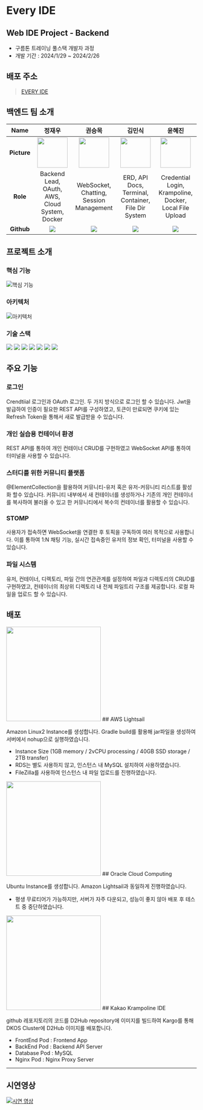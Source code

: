 # Every IDE
## Web IDE Project - Backend
* 구름톤 트레이닝 풀스택 개발자 과정
* 개발 기간 : 2024/1/29 ~ 2024/2/26

## 배포 주소
> [EVERY IDE](https://k547f55f71a44a.user-app.krampoline.com/my/dashboard/containers)

## 백엔드 팀 소개
|**Name**|정재우|권승목|김민식|윤혜진|
|:---:|:---:|:---:|:---:|:---:|
|**Picture**|<img src="https://avatars.githubusercontent.com/u/133872161?s=70&v=4" height= "80px" width= "80px">|<img src="https://avatars.githubusercontent.com/u/103080705?s=70&v=4" height= "80px" width= "80px">|<img src="https://avatars.githubusercontent.com/u/100274306?s=70&v=4" height= "80px" width= "80px">|<img src="https://avatars.githubusercontent.com/u/148074385?s=70&v=4" height= "80px" width= "80px">|
|**Role**|Backend Lead, OAuth, AWS, Cloud System, Docker|WebSocket, Chatting, Session Management|ERD, API Docs, Terminal, Container, File Dir System|Credential Login, Krampoline, Docker, Local File Upload|
|**Github**|<a href="https://github.com/JamieJai"><img src="http://img.shields.io/badge/JamieJai-green?style=social&logo=github"/>|<a href="https://github.com/Seungmok1"><img src="http://img.shields.io/badge/Seungmok1-green?style=social&logo=github"/>|<a href="https://github.com/k-minsik"><img src="http://img.shields.io/badge/k-minsik-green?style=social&logo=github"/>|<a href="https://github.com/Hyejin724"><img src="http://img.shields.io/badge/Hyejin724-green?style=social&logo=github"/>|

## 프로젝트 소개
### 핵심 기능
![핵심 기능](https://github.com/every-ide/IDE-BACKEND/assets/103080705/0fa9256b-f40e-47e3-9f4c-ebf18641869b)

### 아키텍처
![아키텍처](https://github.com/every-ide/IDE-BACKEND/assets/103080705/55143bd0-53b7-4cdc-b660-5af93ba47ec0)

### 기술 스택
<img src="https://img.shields.io/badge/java-007396?style=for-the-badge&logo=java&logoColor=white">  <img src="https://img.shields.io/badge/spring-6DB33F?style=for-the-badge&logo=spring&logoColor=white">  <img src="https://img.shields.io/badge/mysql-4479A1?style=for-the-badge&logo=mysql&logoColor=white"> <img src="https://img.shields.io/badge/spring security-6DB33F?style=for-the-badge&logo=springsecurity&logoColor=white"> <img src="https://img.shields.io/badge/Websocket-112141?style=for-the-badge&logo=websocket&logoColor=white"> <img src="https://img.shields.io/badge/Docker-2496ED?style=for-the-badge&logo=Docker&logoColor=white"> <img src="https://img.shields.io/badge/jwt-000000?style=for-the-badge&logo=JSONWebTokens&logoColor=white">

## 주요 기능
### 로그인
Crendtiial 로그인과 OAuth 로그인. 두 가지 방식으로 로그인 할 수 있습니다. Jwt을 발급하여 인증이 필요한 REST API를 구성하였고, 토큰이 만료되면 쿠키에 있는 Refresh Token을 통해서 새로 발급받을 수 있습니다.
### 개인 실습용 컨테이너 환경
REST API를 통하여 개인 컨테이너 CRUD를 구현하였고 WebSocket API를 통하여 터미널을 사용할 수 있습니다.
### 스터디를 위한 커뮤니티 플랫폼
@ElementCollection을 활용하여 커뮤니티-유저 혹은 유저-커뮤니티 리스트를 활성화 할수 있습니다. 커뮤니티 내부에서 새 컨테이너를 생성하거나 기존의 개인 컨테이너를 복사하여 불러올 수 있고 한 커뮤니티에서 복수의 컨테이너를 활용할 수 있습니다.
### STOMP
사용자가 접속하면 WebSocket을 연결한 후 토픽을 구독하여 여러 목적으로 사용합니다. 이를 통하여 1:N 채팅 기능, 실시간 접속중인 유저의 정보 확인, 터미널을 사용할 수 있습니다.
### 파일 시스템
유저, 컨테이너, 디렉토리, 파일 간의 연관관계를 설정하여 파일과 디렉토리의 CRUD를 구현하였고, 컨테이너의 최상위 디렉토리 내 전체 파일트리 구조를 제공합니다. 로컬 파일을 업로드 할 수 있습니다.

## 배포


<img src="https://i0.wp.com/us.wordcamp.org/2021/files/2021/09/AWS-Lightsail.png?fit=1200%2C436&ssl=1&w=640" width="250">
## AWS Lightsail

Amazon Linux2 Instance를 생성합니다. Gradle build를 활용해 jar파일을 생성하여 서버에서 nohup으로 실행하였습니다.
- Instance Size (1GB memory / 2vCPU processing / 40GB SSD storage / 2TB transfer)
- RDS는 별도 사용하지 않고, 인스턴스 내 MySQL 설치하여 사용하였습니다.
- FileZilla를 사용하여 인스턴스 내 파일 업로드를 진행하였습니다.



<img src="https://www.finops.org/wp-content/uploads/2022/11/Oracle_Cloud_rgb.png" width="250">
## Oracle Cloud Computing

Ubuntu Instance를 생성합니다. Amazon Lightsail과 동일하게 진행하였습니다.
- 평생 무료티어가 가능하지만, 서버가 자주 다운되고, 성능이 좋지 않아 배포 후 테스트 중 중단하였습니다.



<img src="https://github.com/every-ide/IDE-BACKEND/assets/133872161/53714d2b-e0df-4611-a29e-ca1523196dc8" width="250">
## Kakao Krampoline IDE

github 레포지토리의 코드를 D2Hub repository에 이미지를 빌드하여 Kargo를 통해 DKOS Cluster에 D2Hub 이미지를 배포합니다.
- FrontEnd Pod : Frontend App
- BackEnd Pod : Backend API Server
- Database Pod : MySQL
- Nginx Pod : Nginx Proxy Server

---

## 시연영상

[![시연 영상](https://img.youtube.com/vi/DGDVL_U37C8/0.jpg)](https://www.youtube.com/watch?v=DGDVL_U37C8 "시연 영상")

